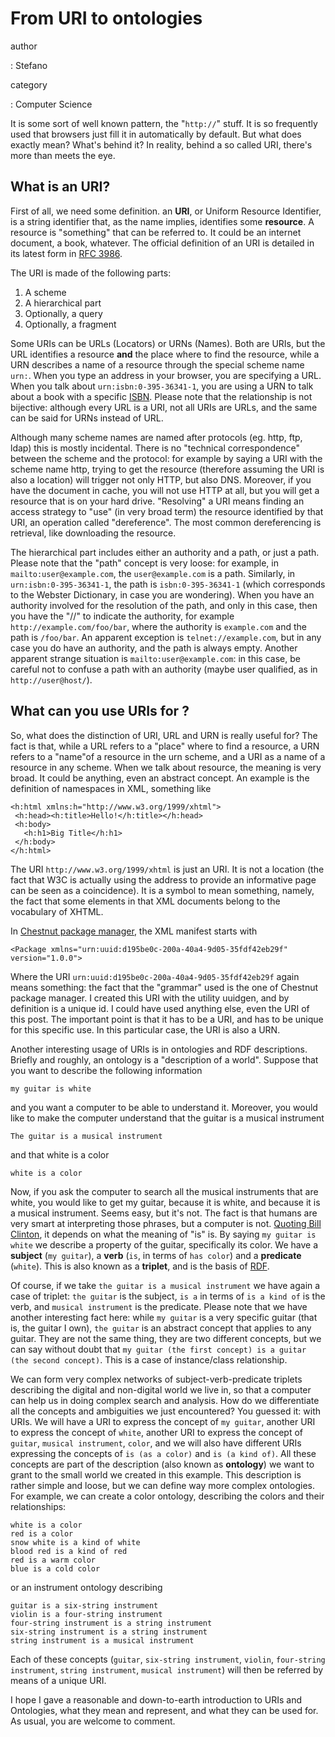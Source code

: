 From URI to ontologies
======================

author

:   Stefano

category

:   Computer Science

It is some sort of well known pattern, the \"`http://`\" stuff. It is so
frequently used that browsers just fill it in automatically by default.
But what does exactly mean? What\'s behind it? In reality, behind a so
called URI, there\'s more than meets the eye.

What is an URI?
---------------

First of all, we need some definition. an **URI**, or Uniform Resource
Identifier, is a string identifier that, as the name implies, identifies
some **resource**. A resource is \"something\" that can be referred to.
It could be an internet document, a book, whatever. The official
definition of an URI is detailed in its latest form in [RFC
3986](http://tools.ietf.org/html/rfc3986).

The URI is made of the following parts:

1.  A scheme
2.  A hierarchical part
3.  Optionally, a query
4.  Optionally, a fragment

Some URIs can be URLs (Locators) or URNs (Names). Both are URIs, but the
URL identifies a resource **and** the place where to find the resource,
while a URN describes a name of a resource through the special scheme
name `urn:`. When you type an address in your browser, you are
specifying a URL. When you talk about `urn:isbn:0-395-36341-1`, you are
using a URN to talk about a book with a specific
[ISBN](http://en.wikipedia.org/wiki/ISBN). Please note that the
relationship is not bijective: although every URL is a URI, not all URIs
are URLs, and the same can be said for URNs instead of URL.

Although many scheme names are named after protocols (eg. http, ftp,
ldap) this is mostly incidental. There is no \"technical
correspondence\" between the scheme and the protocol: for example by
saying a URI with the scheme name http, trying to get the resource
(therefore assuming the URI is also a location) will trigger not only
HTTP, but also DNS. Moreover, if you have the document in cache, you
will not use HTTP at all, but you will get a resource that is on your
hard drive. \"Resolving\" a URI means finding an access strategy to
\"use\" (in very broad term) the resource identified by that URI, an
operation called \"dereference\". The most common dereferencing is
retrieval, like downloading the resource.

The hierarchical part includes either an authority and a path, or just a
path. Please note that the \"path\" concept is very loose: for example,
in `mailto:user@example.com`, the `user@example.com` is a path.
Similarly, in `urn:isbn:0-395-36341-1`, the path is `isbn:0-395-36341-1`
(which corresponds to the Webster Dictionary, in case you are
wondering). When you have an authority involved for the resolution of
the path, and only in this case, then you have the \"//\" to indicate
the authority, for example `http://example.com/foo/bar`, where the
authority is `example.com` and the path is `/foo/bar`. An apparent
exception is `telnet://example.com`, but in any case you do have an
authority, and the path is always empty. Another apparent strange
situation is `mailto:user@example.com`: in this case, be careful not to
confuse a path with an authority (maybe user qualified, as in
`http://user@host/`).

What can you use URIs for ?
---------------------------

So, what does the distinction of URI, URL and URN is really useful for?
The fact is that, while a URL refers to a \"place\" where to find a
resource, a URN refers to a \"name\"of a resource in the urn scheme, and
a URI as a name of a resource in any scheme. When we talk about
resource, the meaning is very broad. It could be anything, even an
abstract concept. An example is the definition of namespaces in XML,
something like

``` {.xml}
<h:html xmlns:h="http://www.w3.org/1999/xhtml">
 <h:head><h:title>Hello!</h:title></h:head>
 <h:body>
   <h:h1>Big Title</h:h1>
 </h:body>
</h:html>
```

The URI `http://www.w3.org/1999/xhtml` is just an URI. It is not a
location (the fact that W3C is actually using the address to provide an
informative page can be seen as a coincidence). It is a symbol to mean
something, namely, the fact that some elements in that XML documents
belong to the vocabulary of XHTML.

In [Chestnut package manager](http://chestnut.sourceforge.net), the XML
manifest starts with

``` {.xml}
<Package xmlns="urn:uuid:d195be0c-200a-40a4-9d05-35fdf42eb29f" version="1.0.0">
```

Where the URI `urn:uuid:d195be0c-200a-40a4-9d05-35fdf42eb29f` again
means something: the fact that the \"grammar\" used is the one of
Chestnut package manager. I created this URI with the utility uuidgen,
and by definition is a unique id. I could have used anything else, even
the URI of this post. The important point is that it has to be a URI,
and has to be unique for this specific use. In this particular case, the
URI is also a URN.

Another interesting usage of URIs is in ontologies and RDF descriptions.
Briefly and roughly, an ontology is a \"description of a world\".
Suppose that you want to describe the following information

    my guitar is white

and you want a computer to be able to understand it. Moreover, you would
like to make the computer understand that the guitar is a musical
instrument

    The guitar is a musical instrument

and that white is a color

    white is a color

Now, if you ask the computer to search all the musical instruments that
are white, you would like to get my guitar, because it is white, and
because it is a musical instrument. Seems easy, but it\'s not. The fact
is that humans are very smart at interpreting those phrases, but a
computer is not. [Quoting Bill
Clinton](http://politicalhumor.about.com/cs/quotethis/a/clintonquotes.htm),
it depends on what the meaning of \"is\" is. By saying
`my guitar is white` we describe a property of the guitar, specifically
its color. We have a **subject** (`my guitar`), a **verb** (`is`, in
terms of `has color`) and a **predicate** (`white`). This is also known
as a **triplet**, and is the basis of
[RDF](http://en.wikipedia.org/wiki/Resource_Description_Framework).

Of course, if we take `the guitar is a musical instrument` we have again
a case of triplet: `the guitar` is the subject, `is a` in terms of
`is a kind of` is the verb, and `musical instrument` is the predicate.
Please note that we have another interesting fact here: while
`my guitar` is a very specific guitar (that is, the guitar I own),
`the guitar` is an abstract concept that applies to any guitar. They are
not the same thing, they are two different concepts, but we can say
without doubt that
`my guitar (the first concept) is a guitar (the second concept)`. This
is a case of instance/class relationship.

We can form very complex networks of subject-verb-predicate triplets
describing the digital and non-digital world we live in, so that a
computer can help us in doing complex search and analysis. How do we
differentiate all the concepts and ambiguities we just encountered? You
guessed it: with URIs. We will have a URI to express the concept of
`my guitar`, another URI to express the concept of `white`, another URI
to express the concept of `guitar`, `musical instrument`, `color`, and
we will also have different URIs expressing the concepts of
`is (as a color)` and `is (a kind of)`. All these concepts are part of
the description (also known as **ontology**) we want to grant to the
small world we created in this example. This description is rather
simple and loose, but we can define way more complex ontologies. For
example, we can create a color ontology, describing the colors and their
relationships:

    white is a color
    red is a color
    snow white is a kind of white
    blood red is a kind of red
    red is a warm color
    blue is a cold color

or an instrument ontology describing

    guitar is a six-string instrument
    violin is a four-string instrument
    four-string instrument is a string instrument
    six-string instrument is a string instrument
    string instrument is a musical instrument

Each of these concepts (`guitar`, `six-string instrument`, `violin`,
`four-string instrument`, `string instrument`, `musical instrument`)
will then be referred by means of a unique URI.

I hope I gave a reasonable and down-to-earth introduction to URIs and
Ontologies, what they mean and represent, and what they can be used for.
As usual, you are welcome to comment.
